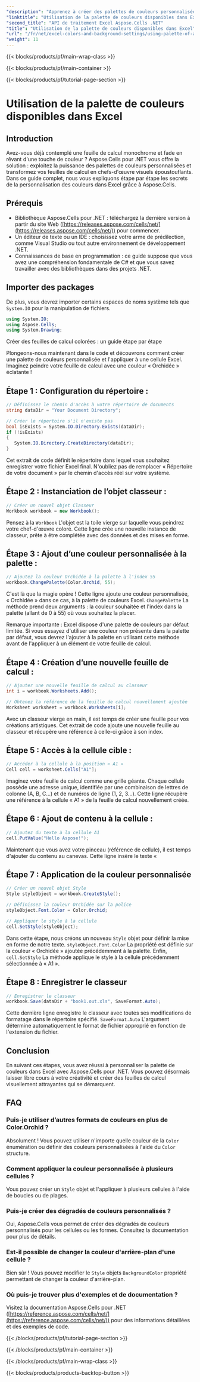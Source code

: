 ```yaml
---
"description": "Apprenez à créer des palettes de couleurs personnalisées et à les appliquer à vos feuilles de calcul Excel avec Aspose.Cells pour .NET. Améliorez l'attrait visuel de vos données grâce à des couleurs vives et des options de mise en forme."
"linktitle": "Utilisation de la palette de couleurs disponibles dans Excel"
"second_title": "API de traitement Excel Aspose.Cells .NET"
"title": "Utilisation de la palette de couleurs disponibles dans Excel"
"url": "/fr/net/excel-colors-and-background-settings/using-palette-of-available-colors/"
"weight": 11
---
```


{{< blocks/products/pf/main-wrap-class >}}

{{< blocks/products/pf/main-container >}}

{{< blocks/products/pf/tutorial-page-section >}}

# Utilisation de la palette de couleurs disponibles dans Excel

## Introduction
Avez-vous déjà contemplé une feuille de calcul monochrome et fade en rêvant d'une touche de couleur ? Aspose.Cells pour .NET vous offre la solution : exploitez la puissance des palettes de couleurs personnalisées et transformez vos feuilles de calcul en chefs-d'œuvre visuels époustouflants. Dans ce guide complet, nous vous expliquons étape par étape les secrets de la personnalisation des couleurs dans Excel grâce à Aspose.Cells. 

## Prérequis

- Bibliothèque Aspose.Cells pour .NET : téléchargez la dernière version à partir du site Web ([https://releases.aspose.com/cells/net/](https://releases.aspose.com/cells/net/)) pour commencer. 
- Un éditeur de texte ou un IDE : choisissez votre arme de prédilection, comme Visual Studio ou tout autre environnement de développement .NET. 
- Connaissances de base en programmation : ce guide suppose que vous avez une compréhension fondamentale de C# et que vous savez travailler avec des bibliothèques dans des projets .NET.

## Importer des packages

De plus, vous devrez importer certains espaces de noms système tels que `System.IO` pour la manipulation de fichiers. 

```csharp
using System.IO;
using Aspose.Cells;
using System.Drawing;
```

Créer des feuilles de calcul colorées : un guide étape par étape

Plongeons-nous maintenant dans le code et découvrons comment créer une palette de couleurs personnalisée et l'appliquer à une cellule Excel. Imaginez peindre votre feuille de calcul avec une couleur « Orchidée » éclatante !

## Étape 1 : Configuration du répertoire :

```csharp
// Définissez le chemin d'accès à votre répertoire de documents
string dataDir = "Your Document Directory";

// Créer le répertoire s'il n'existe pas
bool isExists = System.IO.Directory.Exists(dataDir);
if (!isExists)
{
   System.IO.Directory.CreateDirectory(dataDir);
}
```

Cet extrait de code définit le répertoire dans lequel vous souhaitez enregistrer votre fichier Excel final. N'oubliez pas de remplacer « Répertoire de votre document » par le chemin d'accès réel sur votre système.

## Étape 2 : Instanciation de l’objet classeur :

```csharp
// Créer un nouvel objet Classeur
Workbook workbook = new Workbook();
```

Pensez à la `Workbook` L'objet est la toile vierge sur laquelle vous peindrez votre chef-d'œuvre coloré. Cette ligne crée une nouvelle instance de classeur, prête à être complétée avec des données et des mises en forme.

## Étape 3 : Ajout d’une couleur personnalisée à la palette :

```csharp
// Ajoutez la couleur Orchidée à la palette à l'index 55
workbook.ChangePalette(Color.Orchid, 55);
```

C'est là que la magie opère ! Cette ligne ajoute une couleur personnalisée, « Orchidée » dans ce cas, à la palette de couleurs Excel. `ChangePalette` La méthode prend deux arguments : la couleur souhaitée et l'index dans la palette (allant de 0 à 55) où vous souhaitez la placer. 

Remarque importante : Excel dispose d'une palette de couleurs par défaut limitée. Si vous essayez d'utiliser une couleur non présente dans la palette par défaut, vous devrez l'ajouter à la palette en utilisant cette méthode avant de l'appliquer à un élément de votre feuille de calcul.

## Étape 4 : Création d’une nouvelle feuille de calcul :

```csharp
// Ajouter une nouvelle feuille de calcul au classeur
int i = workbook.Worksheets.Add();

// Obtenez la référence de la feuille de calcul nouvellement ajoutée
Worksheet worksheet = workbook.Worksheets[i];
```

Avec un classeur vierge en main, il est temps de créer une feuille pour vos créations artistiques. Cet extrait de code ajoute une nouvelle feuille au classeur et récupère une référence à celle-ci grâce à son index.

## Étape 5 : Accès à la cellule cible :

```csharp
// Accéder à la cellule à la position « A1 »
Cell cell = worksheet.Cells["A1"];
```

Imaginez votre feuille de calcul comme une grille géante. Chaque cellule possède une adresse unique, identifiée par une combinaison de lettres de colonne (A, B, C…) et de numéros de ligne (1, 2, 3…). Cette ligne récupère une référence à la cellule « A1 » de la feuille de calcul nouvellement créée.

## Étape 6 : Ajout de contenu à la cellule :

```csharp
// Ajoutez du texte à la cellule A1
cell.PutValue("Hello Aspose!");
```

Maintenant que vous avez votre pinceau (référence de cellule), il est temps d'ajouter du contenu au canevas. Cette ligne insère le texte «

## Étape 7 : Application de la couleur personnalisée

```csharp
// Créer un nouvel objet Style
Style styleObject = workbook.CreateStyle();

// Définissez la couleur Orchidée sur la police
styleObject.Font.Color = Color.Orchid;

// Appliquer le style à la cellule
cell.SetStyle(styleObject);
```

Dans cette étape, nous créons un nouveau `Style` objet pour définir la mise en forme de notre texte. `styleObject.Font.Color` La propriété est définie sur la couleur « Orchidée » ajoutée précédemment à la palette. Enfin, `cell.SetStyle` La méthode applique le style à la cellule précédemment sélectionnée à « A1 ».

## Étape 8 : Enregistrer le classeur

```csharp
// Enregistrer le classeur
workbook.Save(dataDir + "book1.out.xls", SaveFormat.Auto);
```

Cette dernière ligne enregistre le classeur avec toutes ses modifications de formatage dans le répertoire spécifié. `SaveFormat.Auto` L'argument détermine automatiquement le format de fichier approprié en fonction de l'extension du fichier.

## Conclusion

En suivant ces étapes, vous avez réussi à personnaliser la palette de couleurs dans Excel avec Aspose.Cells pour .NET. Vous pouvez désormais laisser libre cours à votre créativité et créer des feuilles de calcul visuellement attrayantes qui se démarquent. 

## FAQ

### Puis-je utiliser d’autres formats de couleurs en plus de Color.Orchid ?
Absolument ! Vous pouvez utiliser n'importe quelle couleur de la `Color` énumération ou définir des couleurs personnalisées à l'aide du `Color` structure.

### Comment appliquer la couleur personnalisée à plusieurs cellules ?
Vous pouvez créer un `Style` objet et l'appliquer à plusieurs cellules à l'aide de boucles ou de plages.

### Puis-je créer des dégradés de couleurs personnalisés ?
Oui, Aspose.Cells vous permet de créer des dégradés de couleurs personnalisés pour les cellules ou les formes. Consultez la documentation pour plus de détails.

### Est-il possible de changer la couleur d'arrière-plan d'une cellule ?
Bien sûr ! Vous pouvez modifier le `Style` objets `BackgroundColor` propriété permettant de changer la couleur d'arrière-plan.

### Où puis-je trouver plus d'exemples et de documentation ?
Visitez la documentation Aspose.Cells pour .NET ([https://reference.aspose.com/cells/net/](https://reference.aspose.com/cells/net/)) pour des informations détaillées et des exemples de code.

{{< /blocks/products/pf/tutorial-page-section >}}

{{< /blocks/products/pf/main-container >}}

{{< /blocks/products/pf/main-wrap-class >}}

{{< blocks/products/products-backtop-button >}}